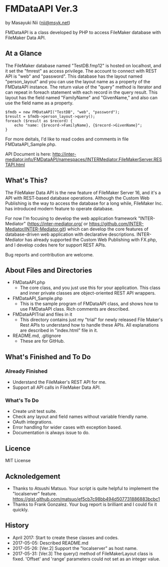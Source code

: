 # FMDataAPI Ver.3

by Masayuki Nii (nii@msyk.net)

FMDataAPI is a class developed by PHP to access FileMaker database 
with FileMaker Data API.

## At a Glance

The FileMaker database named "TestDB.fmp12" is hosted on localhost, and
it set the "fmrest" as access privilege. The account to connect with REST API is "web"
and "password". This database has the layout named "person_layout" and you
can use the layout name as a property of the FMDataAPI instance. The return
value of the "query" method is Iterator and can repeat in foreach statement
with each record in the query result. This layout has the field named 
"FamilyName" and "GivenName," and also can use the field name as a property.

```
$fmdb = new FMDataAPI("TestDB", "web", "password");
$result = $fmdb->person_layout->query();
foreach ($result as $record) {
    echo "name: {$record->FamilyName}, {$record->GivenName}";
}
```

For more deitals, I'd like to read codes and comments in file FMDataAPI_Sample.php.

API Document is here:
http://inter-mediator.info/FMDataAPI/namespaces/INTERMediator.FileMakerServer.RESTAPI.html

## What's This?

The FileMaker Data API is the new feature of FileMaker Server 16,
and it's a API with REST-based database operations.
Although the Custom Web Publishing is the way to access the database 
for a long while, FileMaker Inc. has introduced modern feature to operate
database.

For now I'm focusing to develop the web application framework "INTER-Mediator"
(https://inter-mediator.org/ or https://github.com/INTER-Mediator/INTER-Mediator.git)
which can develop the core features of database-driven web application 
with declarative descriptions. INTER-Mediator has already supported the Custom
Web Publishing with FX.php, and I develop codes here for support REST APIs.

Bug reports and contribution are welcome.

## About Files and Directories

- FMDataAPI.php
    - The core class, and you just use this for your application.
     This class and inner private classes are object-oriented REST API
     wrappers.
- FMDataAPI_Sample.php
    - This is the sample program of FMDataAPI class, and shows how to
    use FMDataAPI class. Rich comments are described.
- FMDataAPITrial and files in it
    - This directory contains just my "trial" for newly released
    File Maker's Rest APIs to understand how to handle these APIs.
    All explanations are described in "index.html" file in it.
- README.md, .gitignore
    - These are for GitHub.

## What's Finished and To Do

### Already Finished

- Understand the FileMaker's REST API for me.
- Support all API calls in FileMaker Data API.

### What's To Do

- Create unit test suite.
- Check any layout and field names without variable friendly name.
- OAuth integrations.
- Error handling for wider cases with exception based.
- Documentation is always issue to do.

## Licence

MIT License

## Acknoledgement

- Thanks to Atsushi Matsuo. Your script is quite helpful to implement the "localserver" feature.
https://gist.github.com/matsuo/ef5cb7c98bb494d507731886883bcbc1
- Thanks to Frank Gonzalez. Your bug report is brilliant and I could fix it quickly.

## History

- April 2017: Start to create these classes and codes.
- 2017-05-05: Described README.md
- 2017-05-26: [Ver.2] Support the "localserver" as host name.
- 2017-05-31: [Ver.3] The query() method of FileMakerLayout class is fixed.
'Offset' and 'range' parameters could not set as an integer value.

